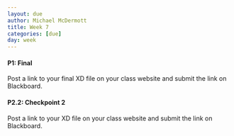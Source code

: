 ```yaml
---
layout: due
author: Michael McDermott
title: Week 7
categories: [due]
day: week
---
```

#### P1: Final
Post a link to your final XD file on your class website and submit the link on Blackboard.

#### P2.2: Checkpoint 2
Post a link to your XD file on your class website and submit the link on Blackboard.
